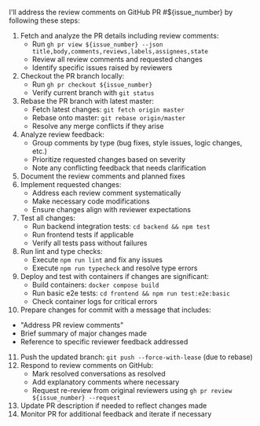 I'll address the review comments on GitHub PR #${issue_number} by following these steps:

1. Fetch and analyze the PR details including review comments:
   - Run `gh pr view ${issue_number} --json title,body,comments,reviews,labels,assignees,state`
   - Review all review comments and requested changes
   - Identify specific issues raised by reviewers
2. Checkout the PR branch locally:
   - Run `gh pr checkout ${issue_number}`
   - Verify current branch with `git status`
3. Rebase the PR branch with latest master:
   - Fetch latest changes: `git fetch origin master`
   - Rebase onto master: `git rebase origin/master`
   - Resolve any merge conflicts if they arise
4. Analyze review feedback:
   - Group comments by type (bug fixes, style issues, logic changes, etc.)
   - Prioritize requested changes based on severity
   - Note any conflicting feedback that needs clarification
5. Document the review comments and planned fixes
6. Implement requested changes:
   - Address each review comment systematically
   - Make necessary code modifications
   - Ensure changes align with reviewer expectations
7. Test all changes:
   - Run backend integration tests: `cd backend && npm test`
   - Run frontend tests if applicable
   - Verify all tests pass without failures
8. Run lint and type checks:
   - Execute `npm run lint` and fix any issues
   - Execute `npm run typecheck` and resolve type errors
9. Deploy and test with containers if changes are significant:
   - Build containers: `docker compose build`
   - Run basic e2e tests: `cd frontend && npm run test:e2e:basic`
   - Check container logs for critical errors
10. Prepare changes for commit with a message that includes:
   - "Address PR review comments"
   - Brief summary of major changes made
   - Reference to specific reviewer feedback addressed
11. Push the updated branch: `git push --force-with-lease` (due to rebase)
12. Respond to review comments on GitHub:
    - Mark resolved conversations as resolved
    - Add explanatory comments where necessary
    - Request re-review from original reviewers using `gh pr review ${issue_number} --request`
13. Update PR description if needed to reflect changes made
14. Monitor PR for additional feedback and iterate if necessary